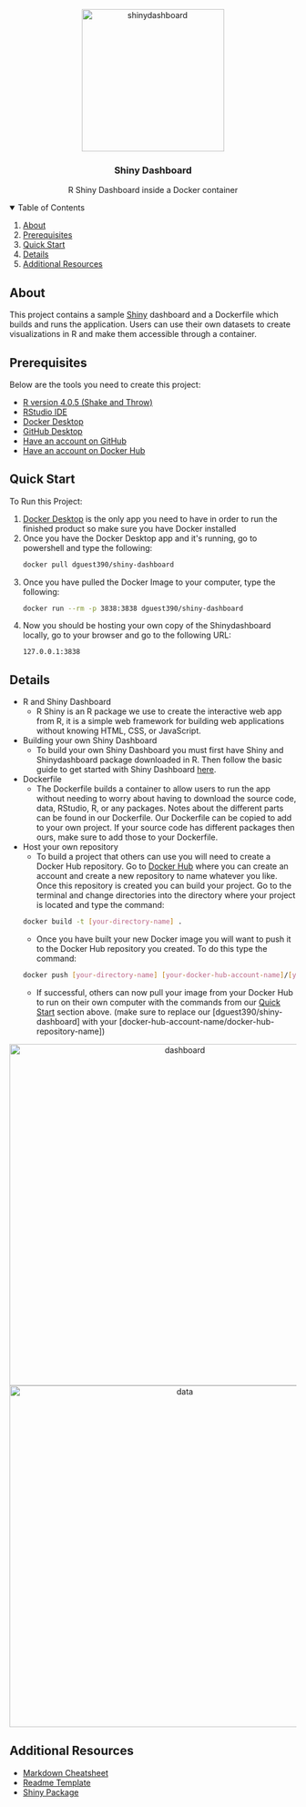 <p align="center">
  <img width="250" src="Media/Shiny-logo.png" alt="shinydashboard">
  <h3 align="center">Shiny Dashboard</h3>
  <p align="center"> R Shiny Dashboard inside a Docker container</p>

<details open="open">
  <summary>Table of Contents</summary>
  <ol>
    <li><a href="#about">About</a></li>
    <li><a href="#prerequisites">Prerequisites</a></li>
    <li><a href="#quick-start">Quick Start</a></li>
    <li><a href="#details">Details</a></li>
    <li><a href="#additional-resources">Additional Resources</a></li>
  </ol>
</details>
 
## About

This project contains a sample [Shiny](https://rstudio.github.io/shinydashboard/) dashboard and a Dockerfile which builds and runs the application. Users can use their own datasets to create visualizations in R and make them accessible through a container.
  
## Prerequisites

Below are the tools you need to create this project:

- [R version 4.0.5 (Shake and Throw)](https://mirror.las.iastate.edu/CRAN/)
- [RStudio IDE](https://www.rstudio.com/products/rstudio/download/)
- [Docker Desktop](https://docs.docker.com/get-docker/)
- [GitHub Desktop](https://desktop.github.com/)
- [Have an account on GitHub](https://github.com/join)
- [Have an account on Docker Hub](https://hub.docker.com/signup/)

## Quick Start

To Run this Project:

1. [Docker Desktop](https://docs.docker.com/get-docker/) is the only app you need to have in order to run the finished product so make sure you have Docker installed
2. Once you have the Docker Desktop app and it's running, go to powershell and type the following:
    ```sh
    docker pull dguest390/shiny-dashboard
    ```
3. Once you have pulled the Docker Image to your computer, type the following:
    ```sh
    docker run --rm -p 3838:3838 dguest390/shiny-dashboard
    ```
4. Now you should be hosting your own copy of the Shinydashboard locally, go to your browser and go to the following URL: 
    ```
    127.0.0.1:3838
    ```
## Details

- R and Shiny Dashboard
  - R Shiny is an R package we use to create the interactive web app from R, it is a simple web framework for building web applications without knowing HTML, CSS, or JavaScript. 
- Building your own Shiny Dashboard
  - To build your own Shiny Dashboard you must first have Shiny and Shinydashboard package downloaded in R. Then follow the basic guide to get started with Shiny Dashboard [here](https://rstudio.github.io/shinydashboard/get_started.html).
- Dockerfile
  - The Dockerfile builds a container to allow users to run the app without needing to worry about having to download the source code, data, RStudio, R, or any packages. Notes about the different parts can be found in our Dockerfile. Our Dockerfile can be copied to add to your own project. If your source code has different packages then ours, make sure to add those to your Dockerfile.
- Host your own repository
  - To build a project that others can use you will need to create a Docker Hub repository. Go to [Docker Hub](https://hub.docker.com/signup/) where you can create an account and create a new repository to name whatever you like. Once this repository is created you can build your project. Go to the terminal and change directories into the directory where your project is located and type the command:
  ```sh
  docker build -t [your-directory-name] .
  ```
  - Once you have built your new Docker image you will want to push it to the Docker Hub repository you created. To do this type the command:
  ```sh
  docker push [your-directory-name] [your-docker-hub-account-name]/[your-docker-hub-repository-name]
  ```
  - If successful, others can now pull your image from your Docker Hub to run on their own computer with the commands from our <a href="#quick-start">Quick Start</a> section above. (make sure to replace our [dguest390/shiny-dashboard] with your [docker-hub-account-name/docker-hub-repository-name])

<p align="center">
<img src="Media/dash.jpg" alt="dashboard" width="600"/>
<img src="Media/data.jpg" alt="data" width="600"/>


## Additional Resources

* [Markdown Cheatsheet](https://www.markdownguide.org/cheat-sheet)
* [Readme Template](https://github.com/othneildrew/Best-README-Template)
* [Shiny Package](https://shiny.rstudio.com/)
